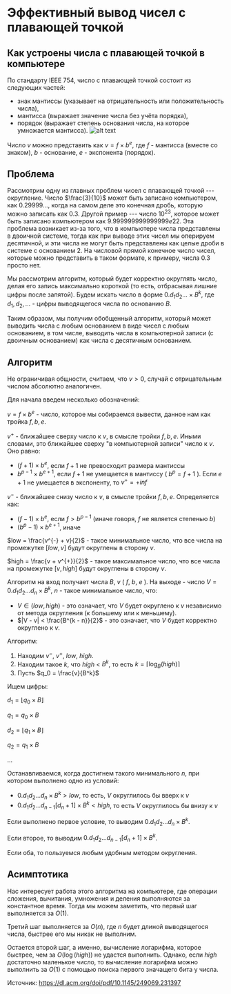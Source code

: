 # Эффективный вывод чисел с плавающей точкой

## Как устроены числа с плавающей точкой в компьютере

По стандарту IEEE 754, число с плавающей точкой состоит из следующих частей:

 * знак мантиссы (указывает на отрицательность или положительность числа),
 * мантисса (выражает значение числа без учёта порядка),
 * порядок (выражает степень основания числа, на которое умножается мантисса).
![alt text](https://media.geeksforgeeks.org/wp-content/uploads/Double-Precision-IEEE-754-Floating-Point-Standard-1024x266.jpg)

Число $v$ можно представить как $v = f \times b^e$, где $f$ - мантисса (вместе со знаком), $b$ - основание, $e$ - экспонента (порядок).

## Проблема

Рассмотрим одну из главных проблем чисел с плавающей точкой --- округление. Число $\frac{3}{10}$ может быть записано компьютером, как $0.29999...$, когда на самом деле это конечная дробь, которую можно записать как $0.3$.
Другой пример --- число $10^{23}$, которое может быть записано компьютером как $9.999999999999999e22$. Эта проблема возникает из-за того, что в компьютере числа представлены в двоичной системе, тогда как при выводе этих чисел мы оперируем десятичной, 
и эти числа не могут быть представлены как целые дроби в системе с основанием $2$. На числовой прямой конечное число чисел, которые можно представить в таком формате, к примеру, числа $0.3$ просто нет.

Мы рассмотрим алгоритм, который будет корректно округлять число, делая его запись максимально короткой (то есть, отбрасывая лишние цифры после запятой). Будем искать число в форме $0.d_1d_2... \times B^k$, где $d_1, d_2,...$ - цифры выводящегося числа по основанию $B$.

Таким образом, мы получим обобщенный алгоритм, который может выводить числа с любым основанием в виде чисел с любым основанием, в том числе, выводить числа в компьютерной записи (с двоичным основанием) как числа с десятичным основанием.

## Алгоритм

Не ограничивая общности, считаем, что $v > 0$, случай с отрицательным числом абсолютно аналогичен.

Для начала введем несколько обозначений:

$v = f \times b^e$ - число, которое мы собираемся вывести, данное нам как тройка $f, b, e$.

$v^{+}$ - ближайшее сверху число к $v$, в смысле тройки $f, b, e$. Иными словами, это ближайшее сверху "в компьютерной записи" число к $v$.
Оно равно:
* $(f + 1) \times b^e$, если $f + 1$ не превосходит размера мантиссы
* $b^{p - 1} \times b^{e + 1}$, если $f + 1$ не умещается в мантиссу ( $b^p = f + 1$ ). Если $e + 1$ не умещается в экспоненту, то $v^{+} = +inf$

$v^{-}$ - ближайшее снизу число к $v$, в смысле тройки $f, b, e$.
Определяется как:
* $(f - 1) \times b^e$, если $f > b^{p - 1}$ (иначе говоря, $f$ не является степенью $b$)
* $(b^{p} - 1) \times b^{e + 1}$, иначе

$low = \frac{v^{-} + v}{2}$ - такое минимальное число, что все числа на промежутке $[low, v]$ будут округлены в сторону $v$.

$high = \frac{v + v^{+}}{2}$ - такое максимальное число, что все числа на промежутке $[v, high]$ будут округлены в сторону $v$.


Алгоритм на вход получает числа $B$, $v$ ( $f$, $b$, $e$ ).
На выходе - число $V = 0.d_1d_2...d_n \times B^k$, $n$ - такое минимальное число, что:
* $V \in (low, high)$ - это означает, что $V$ будет округлено к $v$ независимо от метода округления (к большему или к меньшему).
* $|V - v| < \frac{B^{k - n}}{2}$ - это означает, что $V$ будет корректно округлено к $v$.

Алгоритм:
1. Находим $v^{-}$, $v^{+}$, $low$, $high$.
2. Находим такое $k$, что $high$ < $B^k$, то есть $k = \lceil \log_B(high) \rceil$
3. Пусть $q_0 = \frac{v}{B^k}$

Ищем цифры:

$d_1 = \lfloor q_0 \times B \rfloor$

$q_1 = {q_0 \times B}$

$d_2 = \lfloor q_1 \times B \rfloor$

$q_2 = {q_1 \times B}$

...

Останавливаемся, когда достигнем такого минимального $n$, при котором выполнено одно из условий:
* $0.d_1d_2...d_n \times B^k > low$, то есть, $V$ округлилось бы вверх к $v$
* $0.d_1d_2...d_{n-1}[d_n + 1] \times B^k < high$, то есть $V$ округлилось бы внизу к $v$

Если выполнено первое условие, то выводим $0.d_1d_2...d_n \times B^k$.

Если второе, то выводим $0.d_1d_2...d_{n-1}[d_n + 1] \times B^k$.

Если оба, то пользуемся любым удобным методом округления.

## Асимптотика

Нас интересует работа этого алгоритма на компьютере, где операции сложения, вычитания, умножения и деления выполняются за константное время.
Тогда мы можем заметить, что первый шаг выполняется за $O(1)$. 

Третий шаг выполняется за $O(n)$, где $n$ будет длиной выводящегося числа, быстрее его мы никак не выполним.

Остается второй шаг, а именно, вычисление логарифма, которое быстрее, чем за $O(\log(high))$ не удастся выполнить. 
Однако, если $high$ достаточно маленькое число, то вычисление логарифма можно выполнить за $O(1)$ с помощью поиска первого значащего бита у числа.



Источник: https://dl.acm.org/doi/pdf/10.1145/249069.231397

